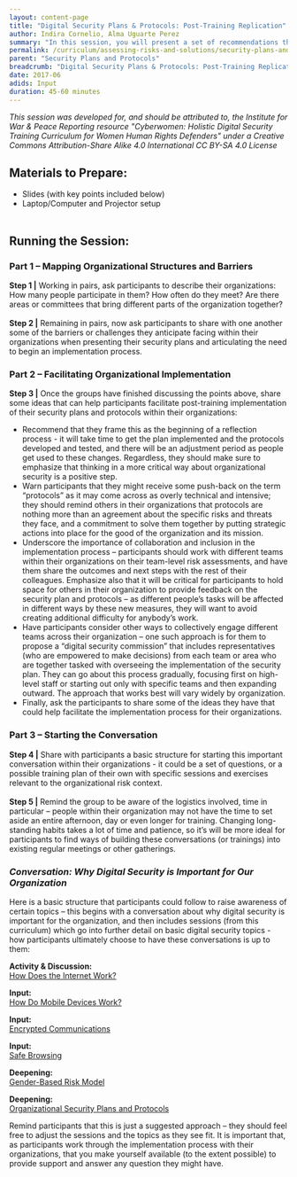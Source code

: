 ```yaml
---
layout: content-page
title: "Digital Security Plans & Protocols: Post-Training Replication"
author: Indira Cornelio, Alma Uguarte Perez
summary: "In this session, you will present a set of recommendations that can help participants facilitate post-training implementation of their security plans and protocols within their organizations."
permalink: /curriculum/assessing-risks-and-solutions/security-plans-and-protocols/input/digital-security-plans-and-protocols-post-training-replication/
parent: "Security Plans and Protocols"
breadcrumb: "Digital Security Plans & Protocols: Post-Training Replication"
date: 2017-06
adids: Input
duration: 45-60 minutes
---
```

*This session was developed for, and should be attributed to, the Institute for War & Peace Reporting resource "Cyberwomen: Holistic Digital Security Training Curriculum for Women Human Rights Defenders" under a Creative Commons Attribution-Share Alike 4.0 International CC BY-SA 4.0 License*

## Materials to Prepare: 
- Slides (with key points included below)
- Laptop/Computer and Projector setup
<br><br>

## Running the Session:

### Part 1 – Mapping Organizational Structures and Barriers
**Step 1 |** Working in pairs, ask participants to describe their organizations: How many people participate in them? How often do they meet? Are there areas or committees that bring different parts of the organization together?
<br><br>
**Step 2 |** Remaining in pairs, now ask participants to share with one another some of the barriers or challenges they anticipate facing within their organizations when presenting their security plans and articulating the need to begin an implementation process.  

### Part 2 – Facilitating Organizational Implementation
**Step 3 |** Once the groups have finished discussing the points above, share some ideas that can help participants facilitate post-training implementation of their security plans and protocols within their organizations:
- Recommend that they frame this as the beginning of a reflection process - it will take time to get the plan implemented and the protocols developed and tested, and there will be an adjustment period as people get used to these changes. Regardless, they should make sure to emphasize that thinking in a more critical way about organizational security is a positive step.
 - Warn participants that they might receive some push-back on the term “protocols” as it may come across as overly technical and intensive; they should remind others in their organizations that protocols are nothing more than an agreement about the specific risks and threats they face, and a commitment to solve them together by putting strategic actions into place for the good of the organization and its mission.
- Underscore the importance of collaboration and inclusion in the implementation process – participants should work with different teams within their organizations on their team-level risk assessments, and have them share the outcomes and next steps with the rest of their colleagues. Emphasize also that it will be critical for participants to hold space for others in their organization to provide feedback on the security plan and protocols – as different people’s tasks will be affected in different ways by these new measures, they will want to avoid creating additional difficulty for anybody’s work.
- Have participants consider other ways to collectively engage different teams across their organization – one such approach is for them to propose a “digital security commission” that includes representatives (who are empowered to make decisions) from each team or area who are together tasked with overseeing the implementation of the security plan. They can go about this process gradually, focusing first on high-level staff or starting out only with specific teams and then expanding outward. The approach that works best will vary widely by organization.
- Finally, ask the participants to share some of the ideas they have that could help facilitate the implementation process for their organizations.

### Part 3 – Starting the Conversation
**Step 4 |** Share with participants a basic structure for starting this important conversation within their organizations -  it could be a set of questions, or a possible training plan of their own with specific sessions and exercises relevant to the organizational risk context.
<br><br>
**Step 5 |** Remind the group to be aware of the logistics involved, time in particular – people within their organization may not have the time to set aside an entire afternoon, day or even longer for training. Changing long-standing habits takes a lot of time and patience, so it’s will be more ideal for participants to find ways of building these conversations (or trainings) into existing regular meetings or other gatherings.

### *Conversation: Why Digital Security is Important for Our Organization*
Here is a basic structure that participants could follow to raise awareness of certain topics – this begins with a conversation about why digital security is important for the organization, and then includes sessions (from this curriculum) which go into further detail on basic digital security topics - how participants ultimately choose to have these conversations is up to them:

**Activity & Discussion:**
<br>
[How Does the Internet Work?](/curriculum/safer-browsing/https-ssl/activity-discussion/how-does-the-internet-work/)

**Input:**
<br>
[How Do Mobile Devices Work?](/curriculum/mobile-safety/how-mobile-networks-work/input/how-do-mobile-devices-work/)

**Input:**
<br>
[Encrypted Communications](/curriculum/safer-communication/pgp-gpg-email-encryption/input/encrypted-communications/)

**Input:**
<br>
[Safe Browsing](/curriculum/safer-browsing/identity-protection-privacy/input/safe-browsing/)

**Deepening:**
<br>
[Gender-Based Risk Model](/curriculum/assessing-risks-and-solutions/security-plans-and-protocols/deepening/gender-based-risk-model/)

**Deepening:**
<br>
[Organizational Security Plans and Protocols](/curriculum/assessing-risks-and-solutions/security-plans-and-protocols/deepening/organizational-security-plans-and-protocols/)

Remind participants that this is just a suggested approach – they should feel free to adjust the sessions and the topics as they see fit.  It is important that, as participants work through the implementation process with their organizations, that you make yourself available (to the extent possible) to provide support and answer any question they might have.
